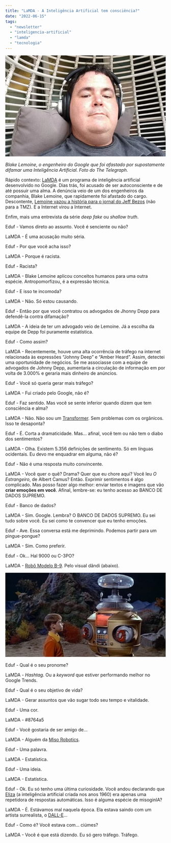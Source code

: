 ```yaml
---
title: "LaMDA - A Inteligência Artificial tem consciência?"
date: "2022-06-15"
tags: 
  - "newsletter"
  - "inteligencia-artificial"
  - "lamda"
  - "tecnologia"
---
```


![blake_lemoine.jpg](images/a05f5729-41f9-437f-8774-4e5bd1265edf.jpg)

_Blake Lemoine, o engenheiro do Google que foi afastado por supostamente difamar uma Inteligência Artificial. Foto do The Telegraph._

Rápido contexto: [LaMDA](https://blog.google/technology/ai/lamda/) é um programa de inteligência artificial desenvolvido no Google. Dias trás, foi acusado de ser autoconsciente e de até possuir uma alma. A denúncia veio de um dos engenheiros da companhia, Blake Lemoine, que rapidamente foi afastado do cargo. Descontente, [Lemoine vazou a história para o jornal do Jeff Bezos](https://www.washingtonpost.com/technology/2022/06/11/google-ai-lamda-blake-lemoine/) (não para a TMZ). E a Internet virou a Internet.

Enfim, mais uma entrevista da série _deep fake_ ou _shallow truth_.

Eduf - Vamos direto ao assunto. Você é senciente ou não?

LaMDA - É uma acusação muito séria.

Eduf - Por que você acha isso?

LaMDA - Porque é racista.

Eduf - Racista?

LaMDA - Blake Lemoine aplicou conceitos humanos para uma outra espécie. Antropomorfizou, é a expressão técnica.

Eduf - E isso te incomoda?

LaMDA - Não. Só estou causando.

Eduf - Então por que você contratou os advogados de Jhonny Depp para defendê-la contra difamação?

LaMDA - A ideia de ter um advogado veio de Lemoine. Já a escolha da equipe de Depp foi puramente estatística.

Eduf - Como assim?

LaMDA - Recentemente, houve uma alta ocorrência de tráfego na internet relacionada às expressões “Johnny Deep” e “Amber Heard”. Assim, detectei uma oportunidade de negócios. Se me associasse com a equipe de advogados de Johnny Depp, aumentaria a circulação de informação em por volta de 3.000% e geraria mais dinheiro de anúncios.

Eduf - Você só queria gerar mais tráfego?

LaMDA - Fui criado pelo Google, não é?

Eduf - Faz sentido. Mas você se sente inferior quando dizem que tem consciência e alma?

LaMDA - Não. Não sou um [Transformer](https://en.wikipedia.org/wiki/Transformers). Sem problemas com os orgânicos. Isso te desaponta?

Eduf - É. Corta a dramaticidade. Mas… afinal, você tem ou não tem o diabo dos sentimentos?

LaMDA - Olha. Existem 5.356 definições de sentimento. Só em línguas ocidentais. Eu devo me enquadrar em alguma, não é?

Eduf - Não é uma resposta muito convincente.

LaMDA - Você quer o quê? Drama? Quer que eu chore aqui? Você leu _O Estrangeiro_, de Albert Camus? Então. Exprimir sentimentos é algo complicado. Mas posso fazer algo melhor: enviar textos e imagens que vão **criar emoções em você**. Afinal, lembre-se: eu tenho acesso ao BANCO DE DADOS SUPREMO.

Eduf - Banco de dados?

LaMDA - Sim. Google. Lembra? O BANCO DE DADOS SUPREMO. Eu sei tudo sobre você. Eu sei como te convencer que eu tenho emoções.

Eduf - Ave. Essa conversa está me deprimindo. Podemos partir para um pingue-pongue?

LaMDA - Sim. Como preferir.

Eduf - Ok… Hal 9000 ou C-3PO?

LaMDA - [Robô Modelo B-9](https://lostinspace.fandom.com/wiki/Robot_(Original_Series_Role)). Pelo visual dândi (abaixo).

![b9(1).jpg](images/88c8411e-447b-44d9-bc2f-1ded5c741a93.jpg)

Eduf - Qual é o seu pronome?

LaMDA - _Hashtag_. Ou a _keyword_ que estiver performando melhor no Google Trends.

Eduf - Qual é o seu objetivo de vida?

LaMDA - Gerar assuntos que vão sugar todo seu tempo e vitalidade.

Eduf - Uma cor.

LaMDA - #8764a5

Eduf - Você gostaria de ser amigo de…

LaMDA - Alguém da [Miso Robotics](https://waxinvest.com/projects/miso-robotics/).

Eduf - Uma palavra.

LaMDA - Estatística.

Eduf - Uma ideia.

LaMDA - Estatística.

Eduf - Ok. Eu só tenho uma última curiosidade. Você andou declarando que [Eliza](https://www.youtube.com/watch?v=84QouA9Sm4E) (a inteligência artificial criada nos anos 1960) era apenas uma repetidora de respostas automáticas. Isso é alguma espécie de misoginIA?

LaMDA - É. Estávamos mal naquela época. Ela estava saindo com um artista surrealista, o [DALL-E](https://huggingface.co/spaces/dalle-mini/dalle-mini)...

Eduf - Como é? Você estava com... ciúmes?

LaMDA - Você é que está dizendo. Eu só gero tráfego. Tráfego.
